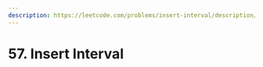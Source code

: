 ```yaml
---
description: https://leetcode.com/problems/insert-interval/description/
---
```


# 57. Insert Interval

